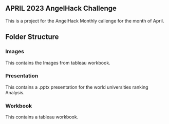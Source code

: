 ## APRIL 2023 AngelHack Challenge
  This is a project for the AngelHack Monthly callenge for the month of April.

## Folder Structure
  ### Images
  This contains the Images from tableau workbook.

  ### Presentation
  This contains a .pptx presentation for the world universities ranking Analysis.

  ### Workbook
  This contains a tableau workbook.